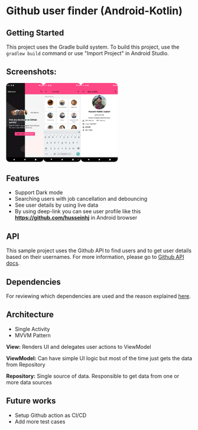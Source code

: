 # Github user finder (Android-Kotlin)

## Getting Started
This project uses the Gradle build system. To build this project, use the `gradlew build` command or use "Import Project" in Android Studio.

## Screenshots:
<img src="docs/home_dark_theme.png" style="width: 20%"/><img src="docs/user_search.png" style="width: 20%"/><img src="docs/user_profile.png" style="width: 20%"/>

## Features
- Support Dark mode
- Searching users with job cancellation and debouncing
- See user details by using live data
- By using deep-link you can see user profile like this **https://github.com/husseinhj** in Android browser

## API
This sample project uses the Github API to find users and to get user details based on their usernames. For more information, please go to [Github API docs](https://docs.github.com/en/rest).

## Dependencies
For reviewing which dependencies are used and the reason explained [here](docs/dependencies.md).

## Architecture

- Single Activity
- MVVM Pattern

**View:** Renders UI and delegates user actions to ViewModel

**ViewModel:** Can have simple UI logic but most of the time just gets the data from Repository

**Repository:** Single source of data. Responsible to get data from one or more data sources

## Future works

- Setup Github action as CI/CD
- Add more test cases
